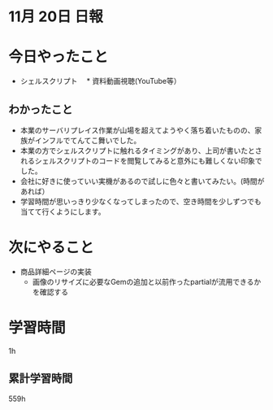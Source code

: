 #  11月 20日 日報

# 今日やったこと

* シェルスクリプト
  　* 資料動画視聴(YouTube等）

##  わかったこと

* 本業のサーバリプレイス作業が山場を超えてようやく落ち着いたものの、家族がインフルでてんてこ舞いでした。
* 本業の方でシェルスクリプトに触れるタイミングがあり、上司が書いたとされるシェルスクリプトのコードを閲覧してみると意外にも難しくない印象でした。
* 会社に好きに使っていい実機があるので試しに色々と書いてみたい。(時間があれば）
* 学習時間が思いっきり少なくなってしまったので、空き時間を少しずつでも当てて行くようにします。
# 次にやること

* 商品詳細ページの実装
  * 画像のリサイズに必要なGemの追加と以前作ったpartialが流用できるかを確認する


#  学習時間
1h
##  累計学習時間
559h

